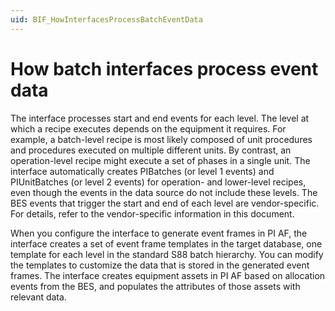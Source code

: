 ```yaml
---
uid: BIF_HowInterfacesProcessBatchEventData
---
```


# How batch interfaces process event data

<!-- Static Content. Usually requires no modification. -->

The interface processes start and end events for each level. The level at which a recipe executes depends on the equipment it requires. For example, a batch-level recipe is most likely composed of unit procedures and procedures executed on multiple different units. By contrast, an operation-level recipe might execute a set of phases in a single unit. The interface automatically creates PIBatches (or level 1 events) and PIUnitBatches (or level 2 events) for operation- and lower-level recipes, even though the events in the data source do not include these levels. The BES events that trigger the start and end of each level are vendor-specific. For details, refer to the vendor-specific information in this document.

When you configure the interface to generate event frames in PI AF, the interface creates a set of event frame templates in the target database, one template for each level in the standard S88 batch hierarchy. You can modify the templates to customize the data that is stored in the generated event frames. The interface creates equipment assets in PI AF based on allocation events from the BES, and populates the attributes of those assets with relevant data.
    
